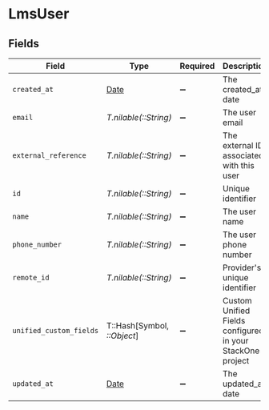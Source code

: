# LmsUser


## Fields

| Field                                                                                        | Type                                                                                         | Required                                                                                     | Description                                                                                  | Example                                                                                      |
| -------------------------------------------------------------------------------------------- | -------------------------------------------------------------------------------------------- | -------------------------------------------------------------------------------------------- | -------------------------------------------------------------------------------------------- | -------------------------------------------------------------------------------------------- |
| `created_at`                                                                                 | [Date](https://ruby-doc.org/stdlib-2.6.1/libdoc/date/rdoc/Date.html)                         | :heavy_minus_sign:                                                                           | The created_at date                                                                          | 2021-01-01T01:01:01.000Z                                                                     |
| `email`                                                                                      | *T.nilable(::String)*                                                                        | :heavy_minus_sign:                                                                           | The user email                                                                               | john@dew.com                                                                                 |
| `external_reference`                                                                         | *T.nilable(::String)*                                                                        | :heavy_minus_sign:                                                                           | The external ID associated with this user                                                    | al60043                                                                                      |
| `id`                                                                                         | *T.nilable(::String)*                                                                        | :heavy_minus_sign:                                                                           | Unique identifier                                                                            | 8187e5da-dc77-475e-9949-af0f1fa4e4e3                                                         |
| `name`                                                                                       | *T.nilable(::String)*                                                                        | :heavy_minus_sign:                                                                           | The user name                                                                                | John Dew                                                                                     |
| `phone_number`                                                                               | *T.nilable(::String)*                                                                        | :heavy_minus_sign:                                                                           | The user phone number                                                                        | +1234567890                                                                                  |
| `remote_id`                                                                                  | *T.nilable(::String)*                                                                        | :heavy_minus_sign:                                                                           | Provider's unique identifier                                                                 | 8187e5da-dc77-475e-9949-af0f1fa4e4e3                                                         |
| `unified_custom_fields`                                                                      | T::Hash[Symbol, *::Object*]                                                                  | :heavy_minus_sign:                                                                           | Custom Unified Fields configured in your StackOne project                                    | {<br/>"my_project_custom_field_1": "REF-1236",<br/>"my_project_custom_field_2": "some other value"<br/>} |
| `updated_at`                                                                                 | [Date](https://ruby-doc.org/stdlib-2.6.1/libdoc/date/rdoc/Date.html)                         | :heavy_minus_sign:                                                                           | The updated_at date                                                                          | 2021-01-01T01:01:01.000Z                                                                     |